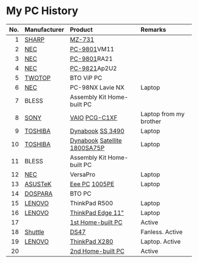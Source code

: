 # My PC History
|No.|Manufacturer|Product|Remarks|
|---:|:---|:---|:---|
|1|[SHARP](http://sharp-world.com/ "SHARP")|[MZ-731](http://ja.wikipedia.org/wiki/MZ-700 "MZ-700 Series")||
|2|[NEC](http://www.nec.com/ "NEC")|[PC-9801](http://ja.wikipedia.org/wiki/PC-9800%E3%82%B7%E3%83%AA%E3%83%BC%E3%82%BA "PC-9801 Series")VM11||
|3|[NEC](http://www.nec.com/ "NEC")|[PC-9801](http://ja.wikipedia.org/wiki/PC-9800%E3%82%B7%E3%83%AA%E3%83%BC%E3%82%BA "PC-9801 Series")RA21||
|4|[NEC](http://www.nec.com/ "NEC")|[PC-9821](http://ja.wikipedia.org/wiki/PC-9821%E3%82%B7%E3%83%AA%E3%83%BC%E3%82%BA "PC-9821 Series")Ap2U2||
|5|[TWOTOP](http://www.twotop.co.jp/ "TWOTOP")|BTO ViP PC||
|6|[NEC](http://www.nec.com/ "NEC")|PC-98NX Lavie NX|Laptop|
|7|BLESS|Assembly Kit Home-built PC||
|8|[SONY](http://www.sony.com/ "SONY")|[VAIO](http://store.sony.com/ "VAIO") [PCG-C1XF](http://www.sony.jp/ProductsPark/Consumer/PCOM/PCG-C1XF/ "PCG-C1XF")|Laptop from my brother|
|9|[TOSHIBA](http://www.toshiba.co.jp/worldwide/ "TOSHIBA")|[Dynabook](http://dynabook.com/pc/index_j.htm "Dynabook") [SS 3490](http://dynabook.com/pc/catalog/search/user/cgi-bin/disp.cgi?pid=PA-DS70P1N2T&dir=DS349 "SS 3490")|Laptop|
|10|[TOSHIBA](http://www.toshiba.co.jp/worldwide/ "TOSHIBA")|[Dynabook](http://dynabook.com/pc/index_j.htm "Dynabook") [Satellite 1800SA75P](http://dynabook.com/pc/catalog/satellit/01072518/index_j.htm "Satellite 1800SA75P")|Laptop|
|11|BLESS|Assembly Kit Home-built PC||
|12|[NEC](http://www.nec.com/ "NEC")|VersaPro|Laptop|
|13|[ASUSTeK](http://www.asus.com/ "ASUSTeK")|[Eee PC](http://www.asus.co.jp/Eee/ "Eee PC") [1005PE](http://www.asus.co.jp/Eee/Eee_PC/Eee_PC_1005PE_Seashell/ "1005PE")|Laptop|
|14|[DOSPARA](https://www.dospara.co.jp/ "DOSPARA")|BTO PC||
|15|[LENOVO](http://www.lenovo.com/ "LENOVO")|ThinkPad R500|Laptop|
|16|[LENOVO](http://www.lenovo.com/ "LENOVO")|[ThinkPad Edge 11"](http://shopap.lenovo.com/jp/landing/info/10/edge11/ "ThinkPad Edge 11")|Laptop|
|17||[1st Home-built PC](https://github.com/dicekshin/hello-world/blob/master/MyHomebuiltPCs.md "My Home-built PCs")|Active|
|18|[Shuttle](https://shuttle-japan.jp/ "Shuttle")|[DS47](http://global.shuttle.com/products/productsSpec?productId=1718 "DS47")|Fanless. Active|
|19|[LENOVO](http://www.lenovo.com/ "LENOVO")|[ThinkPad X280](https://www.lenovo.com/jp/ja/notebooks/thinkpad/x-series/ThinkPad-X280/p/22TP2TX2800 "ThinkPad X280")|Laptop. Active|
|20||[2nd Home-built PC](https://github.com/dicekshin/hello-world/blob/master/MyHomebuiltPCs.md "My Home-built PCs")|Active|
